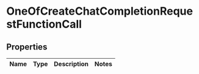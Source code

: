 # OneOfCreateChatCompletionRequestFunctionCall

## Properties
Name | Type | Description | Notes
------------ | ------------- | ------------- | -------------
